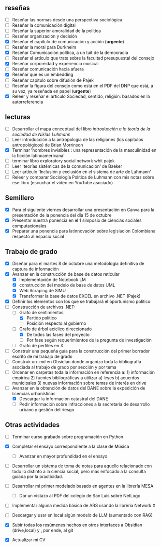 ## reseñas 
- [ ] Reseñar las normas desde una perspectiva sociológica 
- [ ] Reseñar la comunicación digital 
- [ ] Reseñar la superior amoralidad de la política
- [ ] Reseñar organización y decisión 
- [x] Reseñar el capítulo de comunicación y acción (**urgente**) 
- [ ] Reseñar la moral para Durkheim 
- [x] Reseñar Comunicación política, a un tuit de la democracia
- [ ] Reseñar el artículo que trata sobre la facultad presupuestal del consejo
- [x] Reseñar corporeidad y experiencia musical
- [ ] Reseñar comunicación hacia afuera
- [x] Reseñar que es un embedding
- [ ] Reseñar capítulo sobre difusión de Pajek 
- [ ] Reseñar la figura del consejo como está en el PDF del DNP que está, a su vez, ya reseñada en papel (**urgente**)
- [x] Releer y reseñar el artículo Sociedad, sentido, religión: basados en la autorreferencia
## lecturas 
- [ ] Desarrollar el mapa conceptual del libro *introducción a la teoría de la sociedad de Niklas Luhmann*
- [ ] Leer introducción a la antropología de las religiones (los capítulos antropológicos) de Brian Morrinson
- [x] Terminar 'hombres invisibles : una representación de la masculinidad en la ficción latinoamericana'
- [ ] terminar libro exploratory social network whit pajek 
- [ ] Leer 'teorías sistémicas de la comunicación' de  Baeker 
- [ ] Leer artículo 'Inclusión y exclusión en el sistema de arte de Luhmann'
- [ ] Releer y comparar Sociología Política de Luhmann con mis notas sobre ese libro  (escuchar el video en YouTube asociado)
## Semillero
- [x] Para el siguiente viernes desarrollar una presentación en Canva para la presentación de la ponencia del día 15 de octubre  
- [x] Presentar nuestra ponencia en el 1 simposio de ciencias sociales computacionales 
- [x] Preparar una ponencia para latinnovación sobre legislación Colombiana respecto al espacio social 
## Trabajo de grado
- [x] Diseñar para el martes 8 de octubre una metodología definitiva de captura de información 
- [x] Avanzar en la construcción de base de datos reticular
	- [x] Implementación de Notebook LM 
	- [x] construcción del modelo de base de datos UML 
	- [x] Web Scraping de SIMU
	- [x] Transformar la base de datos EXCEL en archivo .NET (Pajek)
- [x] Definir los elementos con los que se trabajará el oportunismo político
- [ ] Construcción de archivos .NET:
	- [ ] Grafo de sentimientos
		- [x] Partido político
		- [ ] Posición respecto al gobierno
	- [ ] Grafo de árbol acíclico direccionado
		- [x] De todos las fases del proyecto
		- [ ] Por fase según requerimientos de la pregunta de investigación
	- [ ] Grafo de perfiles en X 
- [ ] Construir una pequeña guía para la construcción del primer borrador escrito de mi trabajo de grado
- [ ] Construir un .md en Obsidian donde organizo toda la bibliografía asociada al trabajo de grado por sección y por tema 
- [ ] Ordenar en carpetas toda la información en referencia a: 1) información empírica 2) fuentes bibliográficas a utilizar a) leyes b) acuerdos municipales 3) nuevas información sobre temas de interés en drive
- [ ] Avanzar en la obtención de datos del DANE sobre la expedición de licencias urbanísticas
	- [x] Descargar la información catastral del DANE
	- [ ] Pedir información sobre infracciones a la secretaría de desarrollo urbano y gestión del riesgo
## Otras actividades 
- [ ] Terminar curso grabado sobre programación en Python
- [x] Completar el ensayo correspondiente a la clase de Música
	- [ ]  Avanzar en mayor profundidad en el ensayo 
- [ ] Desarrollar un sistema de toma de notas para aquello relacionado con todo lo distinto a la ciencia social, pero más enfocado a la consulta guiada por la practicidad. 
- [ ] Desarrollar mi primer modelado basado en agentes en la librería MESA
	- [ ] Dar un vistazo al PDF del colegio de San Luis sobre NetLogo
- [ ] Implementar alguna medida básica de ARS usando la librería Network X
- [ ] Descargar y usar en local algún modelo de LLM (aumentado con RAG)
- [x] Subir todas los resúmenes hechos en otros interfaces a Obsidian (drive,local) y , por ende, al git 
- [x] Actualizar mi CV 

